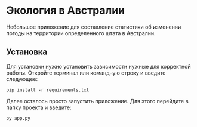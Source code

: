 # Экология в Австралии
Небольшое приложение для составление статистики об изменении погоды на территории определенного штата в Австралии.
## Установка
Для установки нужно установить зависимости нужные для корректной работы. Откройте терминал или командную строку и введите следующее:
```
pip install -r requirements.txt
```
Далее осталось просто запустить приложение. Для этого перейдите в папку проекта и введите:
```
py app.py
```
